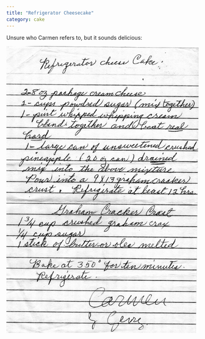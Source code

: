 ```yaml
---
title: "Refrigerator Cheesecake"
category: cake
---
```


Unsure who Carmen refers to, but it sounds delicious:

![](/images/recipe-cheesecake-refrigerator.jpg)

